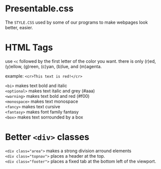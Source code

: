 # Presentable.css
 The `STYLE.CSS` used by some of our programs to make webpages look better, easier.

# HTML Tags

use `<c` followed by the first letter of the color you want. there is only (r)ed, (y)ellow, (g)reen, (c)yan, (b)lue, and (m)agenta.
  
example: `<cr>This text is red!</cr>`  
  
`<bi>` makes text bold and italic  
`<optional>` makes text italic and grey (#aaa)  
`<warning>` makes text bold and red (#f00)  
`<monospace>` makes text monospace  
`<fancy>` makes text cursive  
`<fantasy>` makes font family fantasy  
`<box>` makes text sorrounded by a box  
  
  
# Better `<div>` classes

`<div class="area">` makes a strong division arround elements  
`<div class="topnav">` places a header at the top.  
`<div class="footer">` places a fixed tab at the bottom left of the viewport.  

